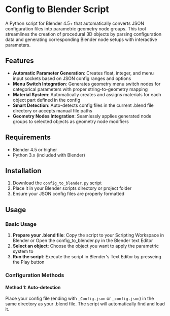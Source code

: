 
# Config to Blender Script

A Python script for Blender 4.5+ that automatically converts JSON configuration files into parametric geometry node groups. This tool streamlines the creation of procedural 3D objects by parsing configuration data and generating corresponding Blender node setups with interactive parameters.

## Features

- **Automatic Parameter Generation**: Creates float, integer, and menu input sockets based on JSON config ranges and options
- **Menu Switch Integration**: Generates geometry menu switch nodes for categorical parameters with proper string-to-geometry mapping
- **Material System**: Automatically creates and assigns materials for each object part defined in the config
- **Smart Detection**: Auto-detects config files in the current .blend file directory or accepts manual file paths
- **Geometry Nodes Integration**: Seamlessly applies generated node groups to selected objects as geometry node modifiers

## Requirements

- Blender 4.5 or higher
- Python 3.x (included with Blender)

## Installation

1. Download the `config_to_blender.py` script
2. Place it in your Blender scripts directory or project folder
3. Ensure your JSON config files are properly formatted

## Usage

### Basic Usage

1. **Prepare your .blend file**: Copy the script to your Scripting Workspace in Blender or Open the config_to_blender.py in the Blender text Editor
2. **Select an object**: Choose the object you want to apply the parametric system to
3. **Run the script**: Execute the script in Blender's Text Editor by presseing the Play button

### Configuration Methods

#### Method 1: Auto-detection
Place your config file (ending with `_Config.json` or `_config.json`) in the same directory as your .blend file. The script will automatically find and load it.





